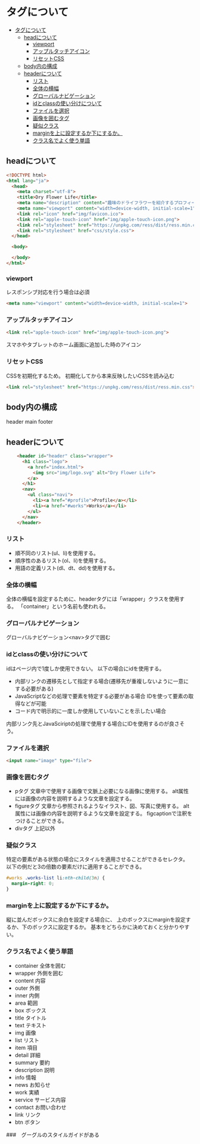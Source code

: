 # タグについて

- [タグについて](#タグについて)
  - [headについて](#headについて)
    - [viewport](#viewport)
    - [アップルタッチアイコン](#アップルタッチアイコン)
    - [リセットCSS](#リセットcss)
  - [body内の構成](#body内の構成)
  - [headerについて](#headerについて)
    - [リスト](#リスト)
    - [全体の横幅](#全体の横幅)
    - [グローバルナビゲーション](#グローバルナビゲーション)
    - [idとclassの使い分けについて](#idとclassの使い分けについて)
    - [ファイルを選択](#ファイルを選択)
    - [画像を囲むタグ](#画像を囲むタグ)
    - [疑似クラス](#疑似クラス)
    - [marginを上に設定するか下にするか。](#marginを上に設定するか下にするか)
    - [クラス名でよく使う単語](#クラス名でよく使う単語)


## headについて

```html
<!DOCTYPE html>
<html lang="ja">
  <head>
    <meta charset="utf-8">
    <title>Dry Flower Life</title>
    <meta name="description" content="趣味のドライフラワーを紹介するプロフィールサイトです。これまでに作った作品を掲載していますので、よろしければご覧になってみてください。">
    <meta name="viewport" content="width=device-width, initial-scale=1">
    <link rel="icon" href="img/favicon.ico">
    <link rel="apple-touch-icon" href="img/apple-touch-icon.png">
    <link rel="stylesheet" href="https://unpkg.com/ress/dist/ress.min.css">
    <link rel="stylesheet" href="css/style.css">
  </head>

  <body>

  </body>
</html>
```

### viewport
レスポンシブ対応を行う場合は必須
```html
<meta name="viewport" content="width=device-width, initial-scale=1">
```

### アップルタッチアイコン
```html
<link rel="apple-touch-icon" href="img/apple-touch-icon.png">
```
スマホやタブレットのホーム画面に追加した時のアイコン

### リセットCSS
CSSを初期化するため。
初期化してから本来反映したいCSSを読み込む
```html
<link rel="stylesheet" href="https://unpkg.com/ress/dist/ress.min.css">
```

## body内の構成
header
main
footer

## headerについて
```html
    <header id="header" class="wrapper">
      <h1 class="logo">
        <a href="index.html">
          <img src="img/logo.svg" alt="Dry Flower Life">
        </a>
      </h1>
      <nav>
        <ul class="navi">
          <li><a href="#profile">Profile</a></li>
          <li><a href="#works">Works</a></li>
        </ul>
      </nav>
    </header>
```

### リスト
- 順不同のリスト(ul、li)を使用する。
- 順序性のあるリスト(ol、li)を使用する。
- 用語の定義リスト(dl、dt、dd)を使用する。

### 全体の横幅
全体の横幅を設定するために、headerタグには「wrapper」クラスを使用する。
「container」という名前も使われる。

### グローバルナビゲーション
グローバルナビゲーション\<nav>タグで囲む

### idとclassの使い分けについて
idはページ内で1度しか使用できない。
以下の場合にidを使用する。
- 内部リンクの遷移先として指定する場合(遷移先が重複しないように一意にする必要がある)
- JavaScriptなどの処理で要素を特定する必要がある場合
IDを使って要素の取得などが可能
- コード内で明示的に一度しか使用していないことを示したい場合

内部リンク先とJavaSciriptの処理で使用する場合にIDを使用するのが良さそう。

### ファイルを選択
```html
<input name="image" type="file">
```

### 画像を囲むタグ
- pタグ
文章中で使用する画像で文脈上必要になる画像に使用する。
alt属性には画像の内容を説明するような文章を設定する。
- figureタグ
文章から参照されるようなイラスト、図、写真に使用する。
alt属性には画像の内容を説明するような文章を設定する。
figcaptionで注釈をつけることができる。
- divタグ
上記以外

### 疑似クラス
特定の要素がある状態の場合にスタイルを適用させることができるセレクタ。
以下の例だと3の倍数の要素だけに適用することができる。
```css
#works .works-list li:nth-child(3n) {
  margin-right: 0;
}
```

### marginを上に設定するか下にするか。
縦に並んだボックスに余白を設定する場合に、
上のボックスにmarginを設定するか、下のボックスに設定するか。
基本をどちらかに決めておくと分かりやすい。

### クラス名でよく使う単語
- container 全体を囲む
- wrapper 外側を囲む
- content 内容
- outer 外側
- inner 内側
- area 範囲
- box ボックス
- title タイトル
- text テキスト
- img 画像
- list リスト
- item 項目
- detail 詳細
- summary 要約
- description 説明
- info 情報
- news お知らせ
- work 実績
- service サービス内容
- contact お問い合わせ
- link リンク
- btn ボタン

###　グーグルのスタイルガイドがある